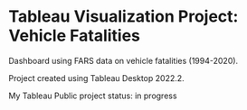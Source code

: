 # Tableau Visualization Project: Vehicle Fatalities
Dashboard using FARS data on vehicle fatalities (1994-2020).

Project created using Tableau Desktop 2022.2. 

My Tableau Public project status: in progress  
